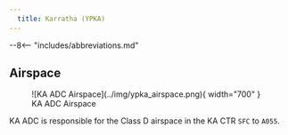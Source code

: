```yaml
---
  title: Karratha (YPKA)
---
```


--8<-- "includes/abbreviations.md"

## Airspace
<figure markdown>
![KA ADC Airspace](../img/ypka_airspace.png){ width="700" }
  <figcaption>KA ADC Airspace</figcaption>
</figure>

KA ADC is responsible for the Class D airspace in the KA CTR `SFC` to `A055`.
